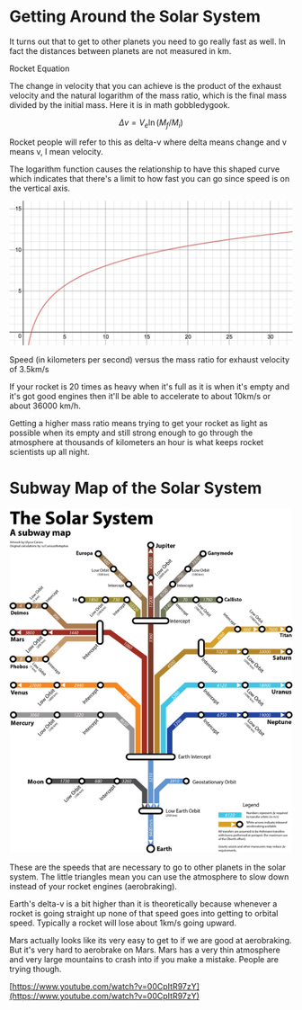# Getting Around the Solar System

It turns out that to get to other planets you need to go really fast as well.  In fact the distances between planets are not measured in km.

Rocket Equation

The change in velocity that you can achieve is the product of the exhaust velocity and the natural logarithm of the mass ratio, which is the final mass divided by the initial mass.  Here it is in math gobbledygook.

$$\Delta v = V_e \ln (M_f / M_i)$$

Rocket people will refer to this as delta-v where delta means change and v means v, I mean velocity.

The logarithm function causes the relationship to have this shaped curve which indicates that there's a limit to how fast you can go since speed is on the vertical axis.

![](Untitled-e2321e07-199e-4192-a29d-c13861153d05.png)

Speed (in kilometers per second) versus the mass ratio for exhaust velocity of 3.5km/s

If your rocket is 20 times as heavy when it's full as it is when it's empty and it's got good engines then it'll be able to accelerate to about 10km/s or about 36000 km/h.  

Getting a higher mass ratio means trying to get your rocket as light as possible when its empty and still strong enough to go through the atmosphere at thousands of kilometers an hour is what keeps rocket scientists up all night.  

# Subway Map of the Solar System

![](Untitled-2d24278f-2e87-4af7-817f-40c0a292a6f8.png)

These are the speeds that are necessary to go to other planets in the solar system.  The little triangles mean you can use the atmosphere to slow down instead of your rocket engines (aerobraking). 

Earth's delta-v is a bit higher than it is theoretically because whenever a rocket is going straight up none of that speed goes into getting to orbital speed.  Typically a rocket will lose about 1km/s going upward.

Mars actually looks like its very easy to get to if we are good at aerobraking.  But it's very hard to aerobrake on Mars.  Mars has a very thin atmosphere and very large mountains to crash into if you make a mistake.  People are trying though.

[https://www.youtube.com/watch?v=00CpItR97zY](https://www.youtube.com/watch?v=00CpItR97zY)